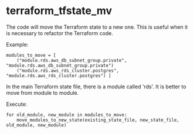 # terraform_tfstate_mv
The code will move the Terraform state to a new one. This is useful when it is necessary to refactor the Terraform code.

Example:
```
modules_to_move = [
    ("module.rds.aws_db_subnet_group.private", "module.rds.aws_db_subnet_group.private")
    ("module.rds.aws_rds_cluster.postgres", "module.rds.aws_rds_cluster.postgres") ]
```
In the main Terraform state file, there is a module called 'rds'. It is better to move from module to module.

Execute:
```
for old_module, new_module in modules_to_move:
    move_modules_to_new_state(existing_state_file, new_state_file, old_module, new_module)
```
